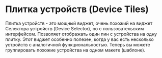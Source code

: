 # Плитка устройств \(Device Tiles\)

Плитка устройств - это мощный виджет, очень похожий на виджет Селектора устройств \(Device Selector\), но с пользовательским интерфейсом. Позволяет отображать один пин с устройства на одну плитку. Этот виджет особенно полезен, когда у вас есть несколько устройств с аналогичной функциональностью. Теперь вы можете группировать похожие устройства на одном макете \(шаблоне\).

